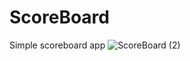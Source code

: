 # ScoreBoard
Simple scoreboard app
![ScoreBoard (2)](https://user-images.githubusercontent.com/96220061/200739734-5519883a-4595-489c-9d18-728763d0fe88.png)
